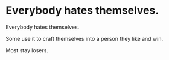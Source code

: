 # Everybody hates themselves.

Everybody hates themselves.

Some use it to craft themselves into a person they like and win.

Most stay losers.
